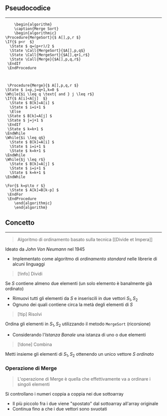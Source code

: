 ## Pseudocodice
---
```pseudo
	\begin{algorithm}
	\caption{Merge Sort}
	\begin{algorithmic}
\Procedure{MergeSort}{$ A[],p,r $}
\If{$ p<r  $}
  \State $ q=(p+r)/2 $
  \State \Call{MergeSort}{$A[],p,q$}
  \State \Call{MergeSort}{$A[],q+1,r$}
  \State \Call{Merge}{$A[],p,q,r$}
 \EndIf
 \EndProcedure



 \Procedure{Merge}{$ A[],p,q,r $}
\State $ i=p,j=q+1,k=0 $
\While{$i \leq q \text{ and } j \leq r$}
\If{$ A[i]<A[j]  $}
  \State $ B[k]=A[i] $
  \State $ i=i+1 $
  \Else 
 \State $ B[k]=A[j] $
 \State $ j=j+1 $
 \EndIf
 \State $ k=k+1 $
\EndWhile
\While{$i \leq q$}
  \State $ B[k]=A[i] $
  \State $ i=i+1 $
  \State $ k=k+1 $
\EndWhile
\While{$j \leq r$}
  \State $ B[k]=A[j] $
  \State $ i=i+1 $
  \State $ k=k+1 $
\EndWhile

\For{$ k=p\to r $}
  \State $ A[k]=B[k-p] $
 \EndFor
 \EndProcedure
	\end{algorithmic}
	\end{algorithm}
```

## Concetto
---
> Algoritmo di ordinamento basato sulla tecnica [[Divide et Impera]]

Ideato da *John Von Neumann* nel 1945
- Implementato come algoritmo di *ordinamento standard* nelle librerie di alcuni linguaggi

>[!info] Dividi

Se $S$ contiene almeno due elementi (un solo elemento è banalmente già ordinato)
- Rimuovi tutti gli elementi da $S$ e inseriscili in due vettori $S_{1},S_{2}$
- Ognuno dei quali contiene circa la metà degli elementi di $S$

>[!tip] Risolvi

Ordina gli elementi in $S_{1},S_{2}$ utilizzando il metodo `MergeSort` (ricorsione)
- Considerando l'*Istanza Banale* una istanza di uno o due elementi

>[!done] Combina

Metti insieme gli elementi di $S_{1},S_{2}$ ottenendo un unico vettore $S$ *ordinato*

### Operazione di Merge
> L'operazione di Merge è quella che effettivamente va a ordinare i singoli elementi

Si controllano i numeri coppia a coppia nei due sottoarray
- Il più piccolo fra i due viene "spostato" dal sottoarray all'array originale
- Continua fino a che i due vettori sono svuotati